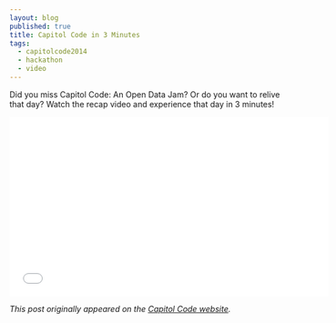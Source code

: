 ```yaml
---
layout: blog
published: true 
title: Capitol Code in 3 Minutes
tags: 
  - capitolcode2014
  - hackathon
  - video
---
```


Did you miss Capitol Code: An Open Data Jam? Or do you want to relive that day? Watch the recap video and experience that day in 3 minutes!

<iframe width="560" height="315" src="//www.youtube.com/embed/IL8cNtajM4s" frameborder="0" allowfullscreen></iframe>

_This post originally appeared on the [Capitol Code website](http://capitolcode.mn.gov/2014/04/capitol-code-in-3-minutes/)._
